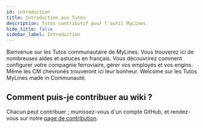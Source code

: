```yaml
---
id: introduction
title: Introduction aux Tutos
description: Tutos contributif pour l'outil MyLines.
hide_title: false
sidebar_label: Introduction
---
```


Bienvenue sur les Tutos communautaire de MyLines. Vous trouverez ici de nombreuses aides et astuces en français. Vous découvrirez comment configurer votre compagnie ferroviaire, gérer vos employés et vos engins. Même les CM chevronés trouveront ici leur bonheur. Welcome sur les Tutos MyLines made in Communauté.

## Comment puis-je contribuer au wiki ?

Chacun peut contribuer ; munissez-vous d'un compte GitHub, et rendez-vous sur notre [page de contribution](/contribuer).